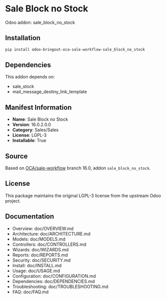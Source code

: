 # Sale Block no Stock

Odoo addon: sale_block_no_stock

## Installation

```bash
pip install odoo-bringout-oca-sale-workflow-sale_block_no_stock
```

## Dependencies

This addon depends on:
- sale_stock
- mail_message_destiny_link_template

## Manifest Information

- **Name**: Sale Block no Stock
- **Version**: 16.0.2.0.0
- **Category**: Sales/Sales
- **License**: LGPL-3
- **Installable**: True

## Source

Based on [OCA/sale-workflow](https://github.com/OCA/sale-workflow) branch 16.0, addon `sale_block_no_stock`.

## License

This package maintains the original LGPL-3 license from the upstream Odoo project.

## Documentation

- Overview: doc/OVERVIEW.md
- Architecture: doc/ARCHITECTURE.md
- Models: doc/MODELS.md
- Controllers: doc/CONTROLLERS.md
- Wizards: doc/WIZARDS.md
- Reports: doc/REPORTS.md
- Security: doc/SECURITY.md
- Install: doc/INSTALL.md
- Usage: doc/USAGE.md
- Configuration: doc/CONFIGURATION.md
- Dependencies: doc/DEPENDENCIES.md
- Troubleshooting: doc/TROUBLESHOOTING.md
- FAQ: doc/FAQ.md
